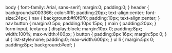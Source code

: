body { font-family: Arial, sans-serif; margin:0; padding:0; }
header { background:#003366; color:#fff; padding:20px; text-align:center; font-size:24px; }
nav { background:#f0f0f0; padding:10px; text-align:center; }
nav button { margin:0 5px; padding:10px 15px; }
main { padding:20px; }
form input, textarea { display:block; margin:10px 0; padding:8px; width:100%; max-width:400px; }
button { padding:8px 16px; margin:5px 0; }
ul { list-style:none; padding:0; max-width:600px; }
ul li { margin:5px 0; padding:8px; background:#eef; }
